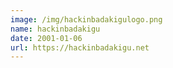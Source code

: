 ```yaml
---
image: /img/hackinbadakigulogo.png
name: hackinbadakigu
date: 2001-01-06
url: https://hackinbadakigu.net
---
```

